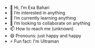 - 👋 Hi, I’m Exa Bahari
- 👀 I’m interested in anything 
- 🌱 I’m currently learning anything 
- 💞️ I’m looking to collaborate on anything 
- 📫 How to reach me (unknown)
- 😄 Pronouns: just happy and happy 
- ⚡ Fun fact: I'm Ultraman 

<!---
Exaa4u/Exaa4u is a ✨ special ✨ repository because its `README.md` (this file) appears on your GitHub profile.
You can click the Preview link to take a look at your changes.
--->
